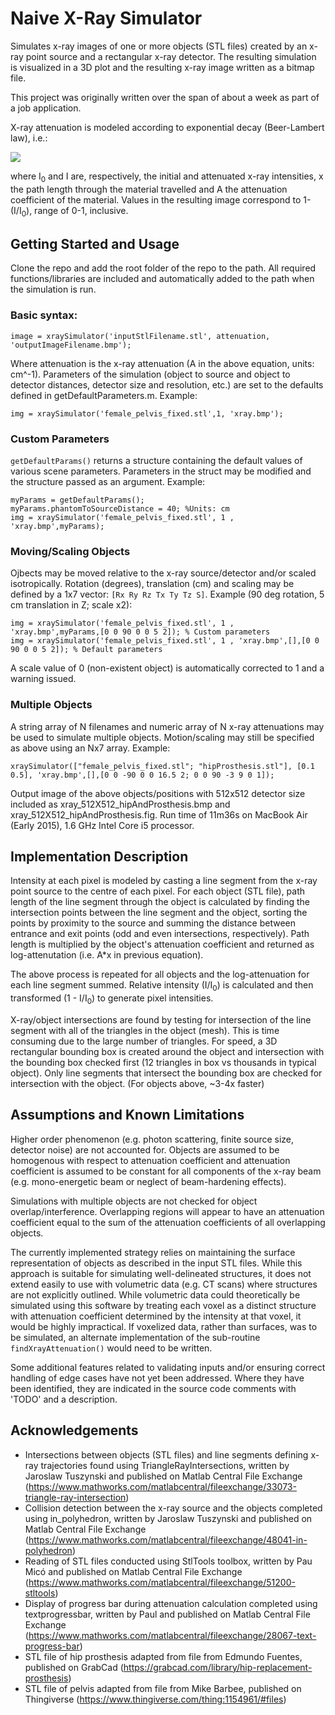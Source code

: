 
# Naive X-Ray Simulator
Simulates x-ray images of one or more objects (STL files) created by an x-ray point source and a rectangular x-ray detector. The resulting simulation is visualized in a 3D plot and the resulting x-ray image written as a bitmap file.

This project was originally written over the span of about a week as part of a job application.

X-ray attenuation is modeled according to exponential decay (Beer-Lambert law), i.e.:

<img src="https://render.githubusercontent.com/render/math?math=\frac{I}{I_0}=e^{-Ax}">

where I<sub>0</sub> and I are, respectively, the initial and attenuated x-ray intensities, x the path length through the material travelled and A the attenuation coefficient of the material. Values in the resulting image correspond to 1-(I/I<sub>0</sub>), range of 0-1, inclusive.

## Getting Started and Usage
Clone the repo and add the root folder of the repo to the path. All required functions/libraries are included and automatically added to the path when the simulation is run.

### Basic syntax:
```
image = xraySimulator('inputStlFilename.stl', attenuation, 'outputImageFilename.bmp');
```
Where attenuation is the x-ray attenuation (A in the above equation, units: cm^-1). Parameters of the simulation (object to source and object to detector distances, detector size and resolution, etc.) are set to the defaults defined in getDefaultParameters.m. Example:
```
img = xraySimulator('female_pelvis_fixed.stl',1, 'xray.bmp');
```
### Custom Parameters
 ```getDefaultParams()``` returns a structure containing the default values of various scene parameters. Parameters in the struct may be modified and the structure passed as an argument. Example:
```
myParams = getDefaultParams();
myParams.phantomToSourceDistance = 40; %Units: cm
img = xraySimulator('female_pelvis_fixed.stl', 1 , 'xray.bmp',myParams);
```
### Moving/Scaling Objects
Ojbects may be moved relative to the x-ray source/detector and/or scaled isotropically. Rotation (degrees), translation (cm) and scaling may be defined by a 1x7 vector:  ``` [Rx Ry Rz Tx Ty Tz S] ```.  Example (90 deg rotation, 5 cm translation in Z; scale x2):
```
img = xraySimulator('female_pelvis_fixed.stl', 1 , 'xray.bmp',myParams,[0 0 90 0 0 5 2]); % Custom parameters
img = xraySimulator('female_pelvis_fixed.stl', 1 , 'xray.bmp',[],[0 0 90 0 0 5 2]); % Default parameters
```
A scale value of 0 (non-existent object) is automatically corrected to 1 and a warning issued.

### Multiple Objects
A string array of N filenames and numeric array of N x-ray attenuations may be used to simulate multiple objects. Motion/scaling may still be specified as above using an Nx7 array. Example:
```
xraySimulator(["female_pelvis_fixed.stl"; "hipProsthesis.stl"], [0.1 0.5], 'xray.bmp',[],[0 0 -90 0 0 16.5 2; 0 0 90 -3 9 0 1]);
```
Output image of the above objects/positions with 512x512 detector size included as xray_512X512_hipAndProsthesis.bmp and xray_512X512_hipAndProsthesis.fig. Run time of 11m36s on MacBook Air (Early 2015), 1.6 GHz Intel Core i5 processor.

## Implementation Description
Intensity at each pixel is modeled by casting a line segment from the x-ray point source to the centre of each pixel. For each object (STL file), path length of the line segment through the object is calculated by finding the intersection points between the line segment and the object, sorting the points by proximity to the source and summing the distance between entrance and exit points (odd and even intersections, respectively). Path length is multiplied by the object's attenuation coefficient and returned as log-attenutation (i.e. A*x in previous equation).

The above process is repeated for all objects and the log-attenuation for each line segment summed. Relative intensity (I/I<sub>0</sub>) is calculated and then transformed (1 - I/I<sub>0</sub>) to generate pixel intensities.

X-ray/object intersections are found by testing for intersection of the line segment with all of the triangles in the object (mesh). This is time consuming due to the large number of triangles. For speed, a 3D rectangular bounding box is created around the object and intersection with the bounding box checked first (12 triangles in box vs thousands in typical object). Only line segments that intersect the bounding box are checked for intersection with the object. (For objects above, ~3-4x faster)

## Assumptions and Known Limitations
Higher order phenomenon (e.g. photon scattering, finite source size, detector noise) are not accounted for. Objects are assumed to be homogenous with respect to attenuation coefficient and attenuation coefficient is assumed to be constant for all components of the x-ray beam (e.g. mono-energetic beam or neglect of beam-hardening effects).

Simulations with multiple objects are not checked for object overlap/interference. Overlapping regions will appear to have an attenuation coefficient equal to the sum of the attenuation coefficients of all overlapping objects.

The currently implemented strategy relies on maintaining the surface representation of objects as described in the input STL files. While this approach is suitable for simulating well-delineated structures, it does not extend easily to use with volumetric data (e.g. CT scans) where structures are not explicitly outlined. While volumetric data could theoretically be simulated using this software by treating each voxel as a distinct structure with attenuation coefficient determined by the intensity at that voxel, it would be highly impractical. If voxelized data, rather than surfaces, was to be simulated, an alternate implementation of the sub-routine ```findXrayAttenuation()``` would need to be written.

Some additional features related to validating inputs and/or ensuring correct handling of edge cases have not yet been addressed. Where they have been identified, they are indicated in the source code comments with 'TODO' and a description.

## Acknowledgements

 - Intersections between objects (STL files) and line segments defining x-ray trajectories found using TriangleRayIntersections, written by Jaroslaw Tuszynski and published on Matlab Central File Exchange (https://www.mathworks.com/matlabcentral/fileexchange/33073-triangle-ray-intersection)
 - Collision detection between the x-ray source and the objects completed using in_polyhedron, written by Jaroslaw Tuszynski and published on Matlab Central File Exchange (https://www.mathworks.com/matlabcentral/fileexchange/48041-in-polyhedron)
- Reading of STL files conducted using StlTools toolbox, written by Pau Micó and published on Matlab Central File Exchange (https://www.mathworks.com/matlabcentral/fileexchange/51200-stltools)
- Display of progress bar during attenuation calculation completed using textprogressbar, written by Paul and published on Matlab Central File Exchange (https://www.mathworks.com/matlabcentral/fileexchange/28067-text-progress-bar)
- STL file of hip prosthesis adapted from file from Edmundo Fuentes, published on GrabCad (https://grabcad.com/library/hip-replacement-prosthesis)
- STL file of pelvis adapted from file from Mike Barbee, published on Thingiverse (https://www.thingiverse.com/thing:1154961/#files)
